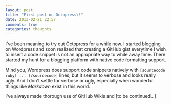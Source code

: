 ```yaml
---
layout: post
title: "First post on Octopress\!"
date: 2013-02-21 22:57
comments: true
categories: thoughts
---
```


I've been meaning to try out Octopress for a while now. I started
blogging on Wordpress and soon realized that creating a GitHub gist
everytime I wish to insert a code snippet is not an appropriate way to
while away time. There started my hunt for a blogging platform with
native code formatting support.
<!-- more -->

Mind you, Wordpress does support code snippets natively with
`[sourcecode ruby] ... [/sourcecode]` lines, but it seems to verbose and
looks really ugly. And I don't settle for verbose or ugly, especially
when wonderful things like _Markdown_ exist in this world.

I've always made thorough use of GitHub Wikis and [to be continued...]
